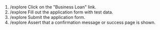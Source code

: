 1. /explore Click on the "Business Loan" link.
2. /explore Fill out the application form with test data.
3. /explore Submit the application form.
4. /explore Assert that a confirmation message or success page is shown.